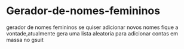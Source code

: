 # Gerador-de-nomes-femininos
gerador de nomes femininos
se quiser adicionar novos nomes fique a vontade,atualmente gera uma lista aleatoria para adicionar contas em massa no gsuit
